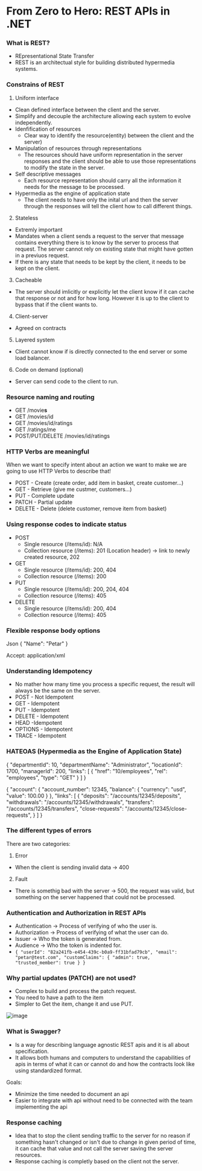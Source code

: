 # From Zero to Hero: REST APIs in .NET

### What is REST?
- REpresentational State Transfer
- REST is an architectual style for building distributed hypermedia systems.

### Constrains of REST
1. Uniform interface
 - Clean defined interface between the client and the server.
 - Simplify and decouple the architecture allowing each system to evolve independently.
 - Idenfification of resources
     - Clear way to identify the resource(entity) between the client and the server)
 - Manipulation of resources through representations
     - The resources should have uniform representation in the server responses and the client should be able to use those representations to modify the state in the server.
 - Self descriptive messages
     - Each resource representation should carry all the information it needs for the message to be processed.
 - Hypermedia as the engine of application state
     - The client needs to have only the inital url and then the server through the responses will tell the client how to call different things.
2. Stateless
 - Extremly important
 - Mandates when a client sends a request to the server that message contains everything there is to know by the server to process that request. The server cannot rely on existing state that might have gotten in a previuos request.
 - If there is any state that needs to be kept by the client, it needs to be kept on the client.
3. Cacheable
 - The server should imlicitly or explicitly let the client know if it can cache that response or not and for how long. However it is up to the client to bypass that if the client wants to.
4. Client-server
 - Agreed on contracts
5. Layered system
 - Client cannot know if is directly connected to the end server or some load balancer.
6. Code on demand (optional)
 - Server can send code to the client to run.

### Resource naming and routing
- GET /movie**s**
- GET /movies/id
- GET /movies/id/ratings
- GET /ratings/me
- POST/PUT/DELETE /movies/id/ratings

### HTTP Verbs are meaningful
When we want to specify intent about an action we want to make we are going to use HTTP Verbs to describe that!
- POST - Create (create order, add item in basket, create customer...) 
- GET - Retrieve (give me custmer, customers...)
- PUT - Complete update
- PATCH - Partial update
- DELETE - Delete (delete customer, remove item from basket)

### Using response codes to indicate status
- POST
   - Single resource (/items/id): N/A
   - Collection resource (/items): 201 (Location header) -> link to newly created resource, 202
- GET
   - Single resource (/items/id): 200, 404
   - Collection resource (/items): 200
- PUT
   - Single resource (/items/id): 200, 204, 404
   - Collection resource (/items): 405
- DELETE
   - Single resource (/items/id): 200, 404
   - Collection resource (/items): 405

### Flexible response body options
Json
{
  "Name": "Petar"
}

Accept: application/xml
<xml>

### Understanding Idempotency
- No mather how many time you process a specific request, the result will always be the same on the server.
- POST - Not Idempotent
- GET - Idempotent
- PUT - Idempotent
- DELETE - Idempotent
- HEAD -Idempotent
- OPTIONS - Idempotent
- TRACE - Idempotent

### HATEOAS (Hypermedia as the Engine of Application State)
{
  "departmentId": 10,
  "departmentName": "Administrator",
  "locationId": 1700,
  "managerId": 200,
  "links": [
    {
      "href": "10/employees",
      "rel": "employees",
      "type": "GET"
    }
  ]
}

{
  "account": {
    "account_number": 12345,
    "balance": {
      "currency": "usd",
      "value": 100.00
    }
  },
  "links": [
    {
      "deposits": "/accounts/12345/deposits",
      "withdrawals": "/accounts/12345/withdrawals",
      "transfers": "/accounts/12345/transfers",
      "close-requests": "/accounts/12345/close-requests",
    }
  ]
}

### The different types of errors
There are two categories: 
1. Error
- When the client is sending invalid data -> 400
2. Fault
- There is somethig bad with the server -> 500, the request was valid, but something on the server happened that could not be processed.

### Authentication and Authorization in REST APIs
- Authentication -> Process of verifying of who the user is.
- Authorization -> Process of verifying of what the user can do.
- Issuer -> Who the token is generated from.
- Audience -> Who the token is indented for.
- `{
    "userId": "82a241fb-e454-439c-b0a9-ff31bfad79cb",
    "email": "petar@test.com",
    "customClaims": {
        "admin": true,
        "trusted_member": true
    }
  }`

### Why partial updates (PATCH) are not used?
- Complex to build and process the patch request.
- You need to have a path to the item
- Simpler to Get the item, change it and use PUT.

![image](https://github.com/p-stojkovski/movies-api/assets/3589356/b947f9de-f1b2-4a47-b8db-e5de74a19b79)

### What is Swagger?
- Is a way for describing language agnostic REST apis and it is all about specification.
- It allows both humans and computers to understand the capabilities of apis in terms of what it can or cannot do and how the contracts look like using standardized format.

Goals:
- Minimize the time needed to document an api
- Easier to integrate with api without need to be connected with the team implementing the api

### Response caching
- Idea that to stop the client sending traffic to the server for no reason if something hasn't changed or isn't due to change in given period of time, it can cache that value and not call the server saving the server resources.
- Response caching is completly based on the client not the server.
